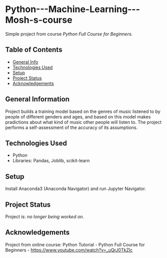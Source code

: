 # Python---Machine-Learning---Mosh-s-course
Simple project from course _Python Full Course for Beginners_.

## Table of Contents
* [General Info](#general-information)
* [Technologies Used](#technologies-used)
* [Setup](#setup)
* [Project Status](#project-status)
* [Acknowledgements](#acknowledgements)

## General Information
Project builds a training model based on the genres of music listened to by people of different genders and ages, 
and based on this model makes pradictions about what kind of music other people will listen to.
The project performs a self-assessment of the accuracy of its assumptions.

## Technologies Used
- Python
- Libraries: Pandas, Joblib, scikit-learn

## Setup
Install Anaconda3 (Anaconda Navigator) and run Jupyter Navigator.

## Project Status
Project is: _no longer being worked on_.

## Acknowledgements
Project from online course: Python Tutorial - Python Full Course for Beginners - https://www.youtube.com/watch?v=_uQrJ0TkZlc
